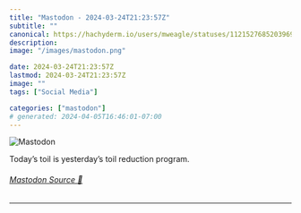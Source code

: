 ```yaml
---
title: "Mastodon - 2024-03-24T21:23:57Z"
subtitle: ""
canonical: https://hachyderm.io/users/mweagle/statuses/112152768520396993
description:
image: "/images/mastodon.png"

date: 2024-03-24T21:23:57Z
lastmod: 2024-03-24T21:23:57Z
image: ""
tags: ["Social Media"]

categories: ["mastodon"]
# generated: 2024-04-05T16:46:01-07:00
---
```

![Mastodon](/images/mastodon.png)

<p>Today’s toil is yesterday’s toil reduction program.</p>


###### [Mastodon Source 🐘](https://hachyderm.io/@mweagle/112152768520396993)

___

